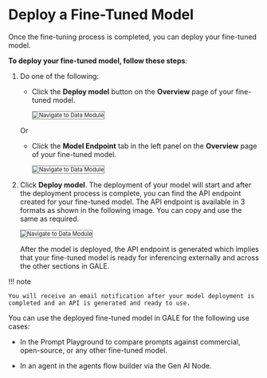 # Deploy a Fine-Tuned Model

Once the fine-tuning process is completed, you can deploy your fine-tuned model.

**To deploy your fine-tuned model, follow these steps**:


1. Do one of the following:

    * Click the **Deploy model** button on the **Overview** page of your fine-tuned model.

        <img src="../images/navigate-to-data-module.png" alt="Navigate to Data Module" title="Navigate to Data Module" style="border: 1px solid gray; zoom:80%;">


    Or


    * Click the **Model Endpoint** tab in the left panel on the **Overview** page of your fine-tuned model.

        <img src="../images/navigate-to-data-module.png" alt="Navigate to Data Module" title="Navigate to Data Module" style="border: 1px solid gray; zoom:80%;">

1. Click **Deploy model**. The deployment of your model will start and after the deployment process is complete, you can find the API endpoint created for your fine-tuned model. The API endpoint is available in 3 formats as shown in the following image. You can copy and use the same as required.

    <img src="../images/navigate-to-data-module.png" alt="Navigate to Data Module" title="Navigate to Data Module" style="border: 1px solid gray; zoom:80%;">

    After the model is deployed, the API endpoint is generated which implies that your fine-tuned model is ready for inferencing externally and across the other sections in GALE.

!!! note

    You will receive an email notification after your model deployment is completed and an API is generated and ready to use.

You can use the deployed fine-tuned model in GALE for the following use cases:


* In the Prompt Playground to compare prompts against commercial, open-source, or any other fine-tuned model.

* In an agent in the agents flow builder via the Gen AI Node.
